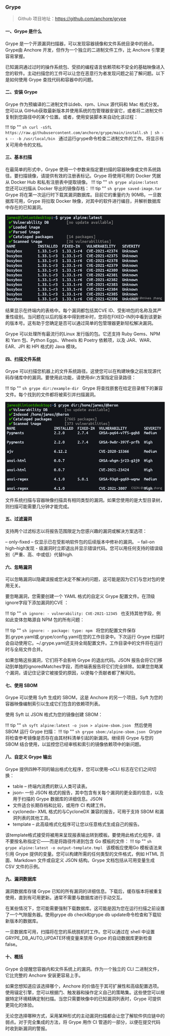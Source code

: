 
### Grype

> Github 项目地址：https://github.com/anchore/grype
 
#### 一、Grype 是什么

Grype 是一个开源漏洞扫描器，可以发现容器镜像和文件系统目录中的弱点。Grype由 Anchore 开发，但作为一个独立的二进制文件工作，比 Anchore 引擎更容易掌握。

已知漏洞通过过时的操作系统包、受损的编程语言依赖项和不安全的基础映像进入您的软件。主动扫描您的工件可以让您在恶意行为者发现问题之前了解问题。以下是如何使用 Grype 查找代码和容器中的问题。

#### 二、安装 Grype

Grype 作为预编译的二进制文件以deb、rpm、Linux 源代码和 Mac 格式分发。您可以从 GitHub获取最新版本并使用系统的包管理器安装它，或者将二进制文件复制到您路径中的某个位置。或者，使用安装脚本来自动化该过程：

!!! tip ""
    ```sh
    curl -sSfL https://raw.githubusercontent.com/anchore/grype/main/install.sh | sh -s -- -b /usr/local/bin
    ```
通过运行grype命令检查二进制文件的工作。将显示有关可用命令的文档。

#### 三、基本扫描

在最简单的形式中，Grype 使用一个参数来指定要扫描的容器映像或文件系统路径。要扫描镜像，请提供有效的注册表标记。Grype 将使用可用的 Docker 凭据从 Docker Hub 和私有注册表中提取镜像。
!!! tip ""
    ```sh
    grype alpine:latest
    ```
您还可以扫描从 Docker 导出的镜像存档：
!!! tip ""
    ```sh
    grype saved-image.tar
    ```
Grype 将在第一次运行时下载其漏洞数据库。目前它的重量约为 90MB。一旦数据库可用，Grype 将拉取 Docker 映像，对其中的软件进行编目，并解析数据库中存在的已知漏洞。

![基本扫描](../img/question/grype1.png)

结果显示在终端内的表格中。每个漏洞都包括其CVE ID、受影响包的名称及其严重性级别。当问题在以后的版本中得到修补时，您将在FIXED-IN列中看到该更新的版本号。这有助于您确定是否可以通过简单的包管理器更新轻松解决漏洞。

Grype 可以处理所有最流行的Linux 发行版的包。它还支持 Ruby Gems、NPM 和 Yarn 包、Python Eggs、Wheels 和 Poetry 依赖项，以及 JAR、WAR、EAR、JPI 和 HPI 格式的 Java 模块。

#### 四、扫描文件系统

Grype 可以扫描您机器上的文件系统路径。这使您可以在构建映像之前发现源代码存储库中的漏洞。要使用此功能，请使用dir:方案指定目录路径：

!!! tip ""
    ```sh
    grype dir:/example-dir
    ```
Grype 将查找嵌套在给定目录根下的兼容文件。每个找到的文件都将被索引并扫描漏洞。

![扫描文件系统](../img/question/grype2.png)

文件系统扫描与容器映像扫描具有相同类型的漏洞。如果您使用的是大型目录树，则扫描可能需要几分钟才能完成。

#### 五、过滤漏洞

支持两个过滤标志以将报告范围限定为您感兴趣的漏洞或解决方案选项：

– only-fixed – 仅显示已在受影响软件包的后续版本中修补的漏洞。
– fail-on high–high发现 - 级漏洞时立即退出并显示错误代码。您可以用任何支持的错误级别（严重、高、中或低）代替high.

#### 六、忽略漏洞

可以忽略漏洞以隐藏误报或您决定不解决的问题，这可能是因为它们与您对包的使用无关。

要忽略漏洞，您需要创建一个 YAML 格式的自定义 Grype 配置文件。在顶级ignore字段下添加漏洞的CVE ：

!!! tip ""
    ```sh
        ignore:
           - vulnerability: CVE-2021-12345
    ```
也支持其他字段，例如此变体忽略源自 NPM 包的所有问题：

!!! tip ""
    ```sh
        ignore:
            - package:
                type: npm
    ```
将您的配置文件保存到.grype.yaml或.grype/config.yaml在您的工作目录中。下次运行 Grype 扫描时会自动使用它。~/.grype.yaml还支持全局配置文件。工作目录中的文件将在运行时与全局文件合并。

如果忽略这些漏洞，它们将不会影响 Grype 的退出代码。JSON 报告会将它们移动到单独的ignoredMatches字段，而终端表报告将它们完全排除。如果您忽略某个漏洞，请记住记录它被接受的原因，以便每个贡献者都了解风险。

#### 七、使用 SBOM

Grype 可以使用 Syft 生成的 SBOM，这是 Anchore 的另一个项目。Syft 为您的容器映像编制索引以生成它们包含的依赖项列表。

使用 Syft 以 JSON 格式为您的镜像创建 SBOM：

!!! tip ""
    ```sh
    syft alpine:latest -o json > alpine-sbom.json
    ```
然后使用 SBOM 运行 Grype 扫描：
!!! tip ""
    ```sh
    grype sbom:/alpine-sbom.json
    ```
Grype 将检查参考镜像是否存在由其材料清单引起的新漏洞。继续将 Grype 与您的 SBOM 结合使用，以监控您已经审核和索引的镜像依赖项中的新问题。

#### 八、自定义 Grype 输出

Grype 提供四种不同的输出格式化程序，您可以使用-oCLI 标志在它们之间切换：

- table – 终端内消费的默认人类可读表。
- json– 一份 JSON 格式的报告，其中包含有关每个漏洞的更全面的信息，以及用于扫描的 Grype 数据库的详细信息。JSON
- 文件适合长期存档和比较，或用作 CI 构建工件。
- cyclonedx– XML 格式的与CycloneDX 兼容的报告，可用于支持 SBOM 和漏洞列表的其他工具。
- template – 此高级格式化程序可让您以任意格式生成自己的报告。

该template格式接受将被用来呈现报表输出转到模板。要使用此格式化程序，请不要按名称指定它——而是将路径传递到包含 Go 模板的文件：
!!! tip ""
    ```sh
    grype alpine:latest -o output-template.tmpl
    ```
该模板应使用Go 模板语法来引用 Grype 提供的变量。您可以构建所需的任何类型的文件格式，例如 HTML 页面、Markdown 文件或自定义 JSON 结构。Grype 文档包括从可用变量生成 CSV 文件的示例。

#### 九、漏洞数据库

漏洞数据库存储 Grype 已知的所有漏洞的详细信息。下载后，缓存版本将被重复使用，直到有可用更新。通常不需要与数据库进行手动交互。

在某些情况下，您可能需要强制下载数据库。这可能是因为您在运行扫描之前设置了一个气隙服务器。使用grype db check和grype db update命令检查和下载较新版本的数据库。

一旦数据库可用，扫描将在您的系统脱机时工作。您可以通过在 shell 中设置GRYPE_DB_AUTO_UPDATE环境变量来禁用 Grype 的自动数据库更新检查false。

#### 十、概括

Grype 会提醒您容器内和文件系统上的漏洞。作为一个独立的 CLI 二进制文件，它比完整的 Anchore 安装更容易上手。

如果您想知道应该选择哪个，Anchore 的价值在于其可扩展性和高级配置选项。使用锚定引擎，您可以根据门、触发器和操作定义自己的策略集。这些使您可以根据特定环境精确定制扫描。当您只需要映像中的已知漏洞列表时，Grype 可提供更简化的体验。

无论您选择哪种方式，采用某种形式的主动漏洞扫描都会让您了解软件供应链中的弱点。对于完全集成的方法，将 Grype 用作 CI 管道的一部分，以便在提交代码时收到新漏洞的警报。

